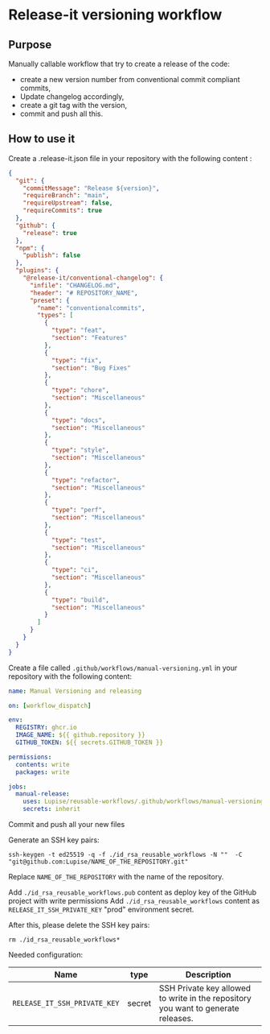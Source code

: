 # Release-it versioning workflow

## Purpose

Manually callable workflow that try to create a release of the code:
- create a new version number from conventional commit compliant commits,
- Update changelog accordingly,
- create a git tag with the version,
- commit and push all this.

## How to use it

Create a .release-it.json file in your repository with the following content : 

```json
{
  "git": {
    "commitMessage": "Release ${version}",
    "requireBranch": "main",
    "requireUpstream": false,
    "requireCommits": true
  },
  "github": {
    "release": true
  },
  "npm": {
    "publish": false
  },
  "plugins": {
    "@release-it/conventional-changelog": {
      "infile": "CHANGELOG.md",
      "header": "# REPOSITORY_NAME",
      "preset": {
        "name": "conventionalcommits",
        "types": [
          {
            "type": "feat",
            "section": "Features"
          },
          {
            "type": "fix",
            "section": "Bug Fixes"
          },
          {
            "type": "chore",
            "section": "Miscellaneous"
          },
          {
            "type": "docs",
            "section": "Miscellaneous"
          },
          {
            "type": "style",
            "section": "Miscellaneous"
          },
          {
            "type": "refactor",
            "section": "Miscellaneous"
          },
          {
            "type": "perf",
            "section": "Miscellaneous"
          },
          {
            "type": "test",
            "section": "Miscellaneous"
          },
          {
            "type": "ci",
            "section": "Miscellaneous"
          },
          {
            "type": "build",
            "section": "Miscellaneous"
          }
        ]
      }
    }
  }
}

```

Create a file called `.github/workflows/manual-versioning.yml` in your repository with the following content: 

```yaml
name: Manual Versioning and releasing

on: [workflow_dispatch]

env:
  REGISTRY: ghcr.io
  IMAGE_NAME: ${{ github.repository }}
  GITHUB_TOKEN: ${{ secrets.GITHUB_TOKEN }}

permissions:
  contents: write
  packages: write

jobs:
  manual-release:
    uses: Lupise/reusable-workflows/.github/workflows/manual-versioning.yml@v2
    secrets: inherit

```

Commit and push all your new files

Generate an SSH key pairs:

```shell
ssh-keygen -t ed25519 -q -f ./id_rsa_reusable_workflows -N ""  -C "git@github.com:Lupise/NAME_OF_THE_REPOSITORY.git"
```

Replace `NAME_OF_THE_REPOSITORY` with the name of the repository.

Add `./id_rsa_reusable_workflows.pub` content as deploy key of the GitHub project with write permissions
Add `./id_rsa_reusable_workflows` content as `RELEASE_IT_SSH_PRIVATE_KEY` "prod" environment secret.

After this, please delete the SSH key pairs:

```shell
rm ./id_rsa_reusable_workflows*
```

Needed configuration:

| Name                         | type   | Description                                                                       |
|------------------------------|--------|-----------------------------------------------------------------------------------|
| `RELEASE_IT_SSH_PRIVATE_KEY` | secret | SSH Private key allowed to write in the repository you want to generate releases. |

